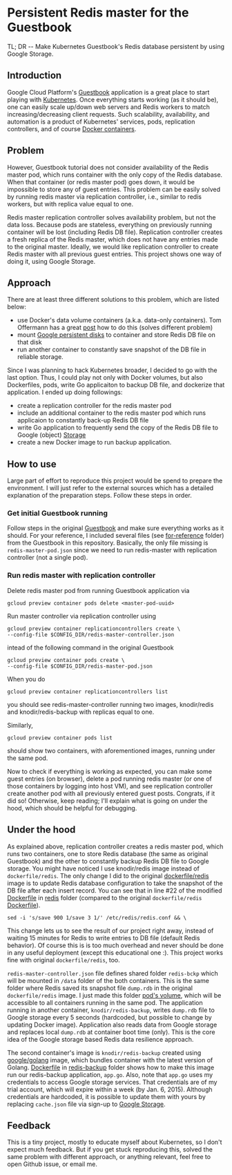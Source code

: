 Persistent Redis master for the Guestbook 
================

TL; DR -- Make Kubernetes Guestbook's Redis database persistent by using Google Storage.

## Introduction

Google Cloud Platform's [Guestbook](https://cloud.google.com/container-engine/docs/guestbook) application is a great place to start playing with [Kubernetes](https://github.com/googlecloudplatform/kubernetes). Once everything starts working (as it should be), one can easily scale up/down web servers and Redis workers to match increasing/decreasing client requests. Such scalability, availability, and automation is a product of Kubernetes' services, pods, replication controllers, and of course [Docker containers](https://github.com/docker/docker). 

## Problem

However, Guestbook tutorial does not consider availability of the Redis master pod, which runs container with the only copy of the Redis database. When that container (or redis master pod) goes down, it would be impossible to store any of guest entries. This problem can be easily solved by running redis master via replication controller, i.e., similar to redis workers, but with replica value equal to one.

Redis master replication controller solves availability problem, but not the data loss. Because pods are stateless, everything on previously running container will be lost (including Redis DB file). Replication controller creates a fresh replica of the Redis master, which does not have any entries made to the original master. Ideally, we would like replication controller to create Redis master with all previous guest entries. This project shows one way of doing it, using Google Storage.

## Approach

There are at least three different solutions to this problem, which are listed below: 
- use Docker's data volume containers (a.k.a. data-only containers). Tom Offermann has a great [post](http://www.offermann.us/2013/12/tiny-docker-pieces-loosely-joined.html) how to do this (solves different problem)
- mount [Google persistent disks](https://cloud.google.com/compute/docs/disks) to container and store Redis DB file on that disk
- run another container to constantly save snapshot of the DB file in reliable storage.

Since I was planning to hack Kubernetes broader, I decided to go with the last option. Thus, I could play not only with Docker volumes, but also Dockerfiles, pods, write Go applicaiton to backup DB file, and dockerize that application. I ended up doing followings:
- create a replication controller for the redis master pod
- include an additional container to the redis master pod which runs applicaion to constantly back-up Redis DB file 
- write Go application to frequently send the copy of the Redis DB file to Google (object) [Storage](https://cloud.google.com/storage/)
- create a new Docker image to run backup application.

## How to use

Large part of effort to reproduce this project would be spend to prepare the environment. I will just refer to the external sources which has a detailed explanation of the preparation steps. Follow these steps in order.

### Get initial Guestbook running

Follow steps in the original [Guestbook](https://cloud.google.com/container-engine/docs/guestbook) and make sure everything works as it should. For your reference, I included several files (see [for-reference](./for-reference) folder) from the Guestbook in this repository. Basically, the only file missing is `redis-master-pod.json` since we need to run redis-master with replication controller (not a single pod).

### Run redis master with replication controller

Delete redis master pod from running Guestbook application via 

	gcloud preview container pods delete <master-pod-uuid> 

Run master controller via replication controller using

	gcloud preview container replicationcontrollers create \ 
	--config-file $CONFIG_DIR/redis-master-controller.json

intead of the following command in the original Guestbook

	gcloud preview container pods create \ 
	--config-file $CONFIG_DIR/redis-master-pod.json

When you do 

	gcloud preview container replicationcontrollers list 

you should see redis-master-controller running two images, knodir/redis and knodir/redis-backup with replicas equal to one. 

Similarly,

	gcloud preview container pods list 

should show two containers, with aforementioned images, running under the same pod.

Now to check if everything is working as expected, you can make some guest entries (on browser), delete a pod running redis master (or one of those containers by logging into host VM), and see replication controller create another pod with all previously entered guest posts. Congrats, if it did so! Otherwise, keep reading; I'll explain what is going on under the hood, which should be helpful for debugging. 


## Under the hood

As explained above, replication controller creates a redis master pod, which runs two containers, one to store Redis database (the same as original Guestbook) and the other to constantly backup Redis DB file to Google storage. You might have noticed I use knodir/redis image instead of `dockerfile/redis`. The only change I did to the original [dockerfile/redis](https://github.com/dockerfile/redis) image is to update Redis database configuration to take the snapshot of the DB file after each insert record. You can see that in line #22 of the modified [Dockerfile](https://github.com/knodir/persistent-redis/blob/master/redis/Dockerfile) in [redis](./redis) folder (compared to the original `dockerfile/redis` [Dockerfile](https://github.com/dockerfile/redis/blob/master/Dockerfile)).

	sed -i 's/save 900 1/save 3 1/' /etc/redis/redis.conf && \ 

This change lets us to see the result of our project right away, instead of waiting 15 minutes for Redis to write entries to DB file (default Redis behavior). Of course this is is too much overhead and never should be done in any useful deployment (except this educational one :). This project works fine with original `dockerfile/redis`, too.

`redis-master-controller.json` file defines shared folder `redis-bckp` which will be mounted in `/data` folder of the both containers. This is the same folder where Redis saved its snapshot file `dump.rdb` in the original `dockerfile/redis` image. I just made this folder [pod's volume](https://github.com/GoogleCloudPlatform/kubernetes/blob/master/docs/volumes.md), which will be accessible to all containers running in the same pod. The application running in another container, `knodir/redis-backup`, writes `dump.rdb` file to Google storage every 5 seconds (hardcoded, but possible to change by updating Docker image). Application also reads data from Google storage and replaces local `dump.rdb` at container boot time (only). This is the core idea of the Google storage based Redis data resilience approach.

The second container's image is `knodir/redis-backup` created using [google/golang](https://registry.hub.docker.com/u/google/golang/) image, which bundles container with the latest version of Golang. [Dockerfile](https://github.com/knodir/persistent-redis/blob/master/redis-backup/Dockerfile) in [redis-backup](https://github.com/knodir/persistent-redis/tree/master/redis-backup) folder shows how to make this image run our redis-backup application, `app.go`. Also, note that `app.go` uses my credentials to access Google storage services. That credentials are of my trial account, which will expire within a week (by Jan. 6, 2015). Although credentials are hardcoded, it is possible to update them with yours by replacing `cache.json` file via sign-up to [Google Storage](https://cloud.google.com/storage/).


## Feedback

This is a tiny project, mostly to educate myself about Kubernetes, so I don't expect much feedback. But if you get stuck reproducing this, solved the same problem with different approach, or anything relevant, feel free to open Github issue, or email me.
